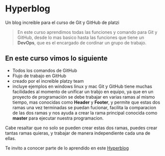 # Hyperblog
Un blog increible para el curso de Git y GitHub de platzi

>En este curso aprendimos todas las funciones y comando para Git y GitHub, desde lo mas basico hasta las funciones que tiene un <b>DevOps</b>, que es el encargado de cordinar un grupo de trabajo.

## En este curso vimos lo siguiente

* Todos los comandos de GitHub 
* Flujo de trabajo en GitHub
* creado por el increible platzy team
* incluye ejemplos en windows linux y mac 
Git y GitHub tiene muchas facilidades al momento de unificar un trabjo en equipo, ya que en un proyecto de programaci&oacute;n se debe trabajar en varias ramas al mismo tiempo, mas conocidas como <b>Header</b> y <b>Footer</b>, y permite que estas dos ramas una vez terminadas se puedan fucionar, facilita la comparacion de las dos ramas y nos ayuda a crear la rama principal conocida como <b>master</b> para ejecutar nuestra programacion.

Cabe resaltar que no solo se pueden crear estas dos ramas, puedes crear tantas ramas quieras, y trabajar de manera independiente cada una de ellas.

Te invito a conocer parte de lo aprendido en este [Hyperblog](https://github.com/JohnMahecha/Hyperblog.github.io.git)